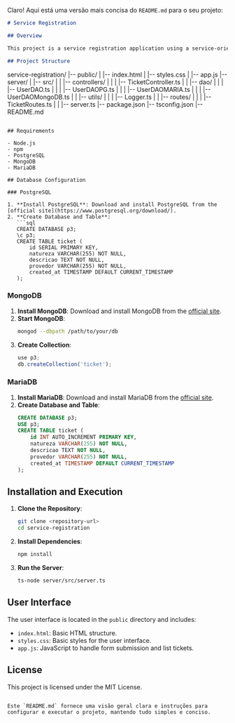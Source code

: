 Claro! Aqui está uma versão mais concisa do `README.md` para o seu projeto:

```markdown
# Service Registration

## Overview

This project is a service registration application using a service-oriented architecture (SOA) with a DAO (Data Access Object) design pattern. The application allows creating and listing tickets, storing them in PostgreSQL, MongoDB, and MariaDB databases. The user interface is simple and implemented with plain HTML, CSS, and JavaScript.

## Project Structure

```
service-registration/
|-- public/
|   |-- index.html
|   |-- styles.css
|   |-- app.js
|-- server/
|   |-- src/
|   |   |-- controllers/
|   |   |   |-- TicketController.ts
|   |   |-- dao/
|   |   |   |-- UserDAO.ts
|   |   |   |-- UserDAOPG.ts
|   |   |   |-- UserDAOMARIA.ts
|   |   |   |-- UserDAOMongoDB.ts
|   |   |-- utils/
|   |   |   |-- Logger.ts
|   |   |-- routes/
|   |   |   |-- TicketRoutes.ts
|   |   |-- server.ts
|-- package.json
|-- tsconfig.json
|-- README.md
```

## Requirements

- Node.js
- npm
- PostgreSQL
- MongoDB
- MariaDB

## Database Configuration

### PostgreSQL

1. **Install PostgreSQL**: Download and install PostgreSQL from the [official site](https://www.postgresql.org/download/).
2. **Create Database and Table**:
   ```sql
   CREATE DATABASE p3;
   \c p3;
   CREATE TABLE ticket (
       id SERIAL PRIMARY KEY,
       natureza VARCHAR(255) NOT NULL,
       descricao TEXT NOT NULL,
       provedor VARCHAR(255) NOT NULL,
       created_at TIMESTAMP DEFAULT CURRENT_TIMESTAMP
   );
   ```

### MongoDB

1. **Install MongoDB**: Download and install MongoDB from the [official site](https://www.mongodb.com/try/download/community).
2. **Start MongoDB**:
   ```bash
   mongod --dbpath /path/to/your/db
   ```
3. **Create Collection**:
   ```javascript
   use p3;
   db.createCollection('ticket');
   ```

### MariaDB

1. **Install MariaDB**: Download and install MariaDB from the [official site](https://mariadb.org/download/).
2. **Create Database and Table**:
   ```sql
   CREATE DATABASE p3;
   USE p3;
   CREATE TABLE ticket (
       id INT AUTO_INCREMENT PRIMARY KEY,
       natureza VARCHAR(255) NOT NULL,
       descricao TEXT NOT NULL,
       provedor VARCHAR(255) NOT NULL,
       created_at TIMESTAMP DEFAULT CURRENT_TIMESTAMP
   );
   ```

## Installation and Execution

1. **Clone the Repository**:
   ```bash
   git clone <repository-url>
   cd service-registration
   ```

2. **Install Dependencies**:
   ```bash
   npm install
   ```

3. **Run the Server**:
   ```bash
   ts-node server/src/server.ts
   ```

## User Interface

The user interface is located in the `public` directory and includes:

- `index.html`: Basic HTML structure.
- `styles.css`: Basic styles for the user interface.
- `app.js`: JavaScript to handle form submission and list tickets.

## License

This project is licensed under the MIT License.
```

Este `README.md` fornece uma visão geral clara e instruções para configurar e executar o projeto, mantendo tudo simples e conciso.
